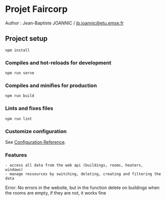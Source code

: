 # Projet Faircorp
Author : Jean-Baptiste JOANNIC / jb.joannic@etu.emse.fr

## Project setup
```
npm install
```

### Compiles and hot-reloads for development
```
npm run serve
```

### Compiles and minifies for production
```
npm run build
```

### Lints and fixes files
```
npm run lint
```

### Customize configuration
See [Configuration Reference](https://cli.vuejs.org/config/).

### Features
```
- access all data from the web api (buildings, rooms, heaters, windows)
- manage ressources by switching, deleting, creating and filtering the data
```
Error: No errors in the website, but in the function delete on buildings when the rooms are empty, if they are not, it works fine
```